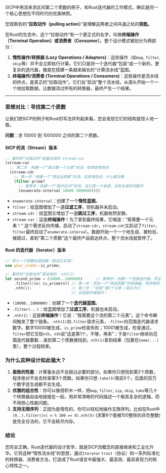 SICP中用流来求区间第二个质数的例子，和Rust迭代器的工作模式，确实是同一个核心思想在不同时代的完美映照。

您观察到的“**拉取动作（pulling action）**”是理解这两者之间共通之处的**钥匙**。

在Rust的生态中，这个“拉取动作”有一个更正式的名字，叫做**终端操作（Terminal Operation）或消费者（Consumer）**。整个设计模式被划分为两部分：

1.  **惰性操作/转换器 (Lazy Operations / Adaptors)**：这些操作（如`map`, `filter`, `skip`等）并不会立即执行计算。它们只是将一个迭代器“包装”成一个新的、更复杂的迭代器，像是在搭建一条越来越长的“计算流水线”蓝图。
2.  **终端操作/消费者 (Terminal Operations / Consumers)**：这些操作是流水线的终点，是真正的“拉取动作”。它们会“启动”整个流水线，从源头开始一个一个地拉取数据，让数据流过所有的转换器，最终产生一个结果。

-----

### 思想对比：寻找第二个质数

让我们把SICP的例子和Rust的写法并列起来看，您会发现它们的结构是惊人地一致。

**问题**：求 10000 到 1000000 之间的第二个质数。

#### SICP 的流（Stream）版本

```scheme
;; 最终的“拉取动作”是最外层的 stream-car
(stream-car 
  ;; 第二步：构建一个“跳过第一个元素”的流，依然是惰性的
  (stream-cdr 
    ;; 第一步：构建一个“筛选出质数”的流，这是惰性的，什么都没算
    (filter prime? 
      ;; 第零步：构建一个“数字区间”的流，这只是一个承诺，没有生成任何数字
      (enumerate-interval 10000 1000000))))
```

  * `enumerate-interval`：创建了一个**惰性蓝图**。
  * `filter`：给蓝图增加了一道**过滤工序**，但机器并未启动。
  * `stream-cdr`：给蓝图又增加了一道**跳过工序**，机器依然安静。
  * `stream-car`：这是**终端操作**！为了拿到最终结果，它喊道：“我需要一个元素！” 这个需求反向传播，启动了`stream-cdr`，`stream-cdr`又启动了`filter`，`filter`最终启动了`enumerate-interval`。数据开始一个一个地生成、被检验、被跳过，直到“第二个质数”这个最终产品抵达终点，整个流水线就暂停了。

#### Rust 的迭代器（Iterator）版本

```rust
// 导入一个质数检查函数（假设已实现）
use your_crate::is_prime;

// 最终的“拉取动作”是末尾的 .nth(1)
let second_prime = (10000..1000000)      // 第零步：创建一个范围迭代器，完全是惰性的
    .filter(|&n| is_prime(n)) // 第一步：添加一个“筛选质数”的转换器，依然惰性
    .nth(1);                  // 第二步：“拉取”第2个元素 (索引为1)
                              // 这就是终端操作！
```

  * `(10000..1000000)`：创建了一个**迭代器蓝图**。
  * `.filter(...)`：给蓝图增加了**过滤工序**，机器也未启动。
  * `.nth(1)`：这是**终端操作**！它说：“我需要这个流的第二个元素”。这个命令瞬间触发了整个链条。`.nth(1)`向`.filter`请求元素，`.filter`向范围迭代器请求数字。数字10000被生成，`is_prime`检查失败；10001被生成，检查通过，`filter`把它交给`nth`，`nth`说“这是第1个，不够，再来”；于是`filter`继续向范围迭代器要数... 直到第二个质数被找到，`nth(1)`拿到结果（包裹在`Some(...)`里），整个过程结束。

### 为什么这种设计如此强大？

1.  **极致的性能**：计算量永远不会超过必要的部分。如果你只想找到第2个质数，程序绝对不会去检查第3个质数。如果你只想`.take(5)`取前5个，后面的百万个数字连生成都不会生成。
2.  **优雅的组合性**：你可以像搭积木一样，把`map`, `filter`, `zip`, `skip`, `take`等几十个转换器自由地链接在一起，用非常清晰的代码描述一个极其复杂的逻辑，而不用担心性能问题。
3.  **支持无限序列**：正因为是惰性的，你可以轻松地操作无限序列。比如在Rust中 `(0..).filter(|n| n % 100 == 0).nth(5)` (求第6个能被100整除的非负整数) 是完全合法的，它不会耗尽内存。

### 结论

您完全正确。Rust迭代器的设计哲学，就是SICP流概念的直接继承和工业化升华。它将这种“惰性流水线”的思想，通过`Iterator` `trait`（协议）和一系列标准化的转换器、消费者方法，打造成了Rust语言中最强大、最高效、最具表现力的核心特性之一。

